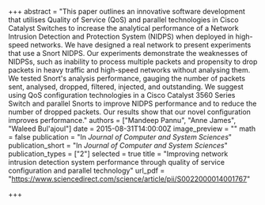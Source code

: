 +++
abstract = "This paper outlines an innovative software development that utilises Quality of Service (QoS) and parallel technologies in Cisco Catalyst Switches to increase the analytical performance of a Network Intrusion Detection and Protection System (NIDPS) when deployed in high-speed networks. We have designed a real network to present experiments that use a Snort NIDPS. Our experiments demonstrate the weaknesses of NIDPSs, such as inability to process multiple packets and propensity to drop packets in heavy traffic and high-speed networks without analysing them. We tested Snort's analysis performance, gauging the number of packets sent, analysed, dropped, filtered, injected, and outstanding. We suggest using QoS configuration technologies in a Cisco Catalyst 3560 Series Switch and parallel Snorts to improve NIDPS performance and to reduce the number of dropped packets. Our results show that our novel configuration improves performance."
authors = ["Mandeep Pannu", "Anne James", "Waleed Bul'ajoul"]
date = 2015-08-31T14:00:00Z
image_preview = ""
math = false
publication = "In *Journal of Computer and System Sciences*"
publication_short = "In *Journal of Computer and System Sciences*"
publication_types = ["2"]
selected = true
title = "Improving network intrusion detection system performance through quality of service configuration and parallel technology"
url_pdf = "https://www.sciencedirect.com/science/article/pii/S0022000014001767"

+++
